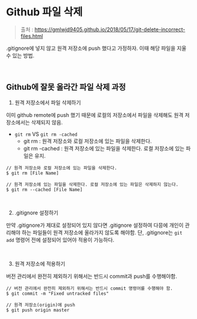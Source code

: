 # Github 파일 삭제

> 출처 : https://gmlwjd9405.github.io/2018/05/17/git-delete-incorrect-files.html

.gitignore에 넣지 않고 원격 저장소에 push 했다고 가정하자. 이때 해당 파일을 지울 수 있는 방법.

<br/>

## Github에 잘못 올라간 파일 삭제 과정

1. 원격 저장소에서 파일 삭제하기

이미 github remote에 push 했기 때문에 로컬의 저장소에서 파일을 삭제해도 원격 저장소에서는 삭제되지 않음.

- `git rm` VS `git rm -cached`
  - git rm : 원격 저장소와 로컬 저장소에 있는 파일을 삭제한다.
  - git rm -cached : 원격 저장소에 있는 파일을 삭제한다. 로컬 저장소에 있는 파일은 유지.

```shell
// 원격 저장소와 로컬 저장소에 있는 파일을 삭제한다.
$ git rm [File Name]

// 원격 저장소에 있는 파일을 삭제한다. 로컬 저장소에 있는 파일은 삭제하지 않는다.
$ git rm --cached [File Name]
```

<br/>

2. .gitignore 설정하기

만약 .gitignore가 제대로 설정되어 있지 않다면 .gitignore 설정하여 다믕에 개인이 관리해야 하는 파일들이 원격 저장소에 올라가지 않도록 해야함. 단, .gitignore는 `git add` 명령어 전에 설정되어 있어야 적용이 가능하다.

<br/>

3. 원격 저장소에 적용하기

버전 관리에서 완전히 제외하기 위해서는 반드시 commit과 push를 수행해야함.

```shell
// 버전 관리에서 완전히 제외하기 위해서는 반드시 commit 명령어를 수행해야 함.
$ git commit -m "Fixed untracked files"

// 원격 저장소(origin)에 push
$ git push origin master
```

